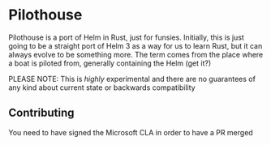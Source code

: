 # Pilothouse

Pilothouse is a port of Helm in Rust, just for funsies. Initially, this is just
going to be a straight port of Helm 3 as a way for us to learn Rust, but it can
always evolve to be something more. The term comes from the place where a boat
is piloted from, generally containing the Helm (get it?)

PLEASE NOTE: This is _highly_ experimental and there are no guarantees of any
kind about current state or backwards compatibility

## Contributing
You need to have signed the Microsoft CLA in order to have a PR merged
